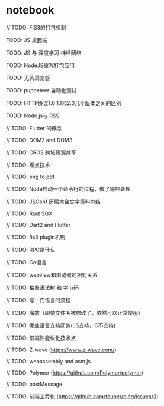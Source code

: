 # notebook


// TODO: FIS3的打包机制

TODO: JS 桌面端

TODO: JS 与 深度学习 神经网络

TODO: NodeJS重写打包应用

TODO: 无头浏览器

TODO: puppeteer 自动化测试

TODO: HTTP协议1.0 1.1和2.0几个版本之间的区别

TODO: Node.js与 RSS 


// TODO: Flutter 的概念

// TODO: DOM2 and DOM3

// TODO: CROS 跨域资源共享

// TODO: 埋点技术

// TODO: png to pdf

// TODO: Node启动一个命令行的过程，做了哪些处理

// TODO: JSConf 历届大会文字资料总结

// TODO: Rust SGX

// TODO: Dart2 and Flutter

// TODO: fis3 plugin机制

// TODO: RPC是什么

// TODO: Go语言

// TODO: webview和浏览器的相对关系

// TODO: 抽象语法树 和 字节码 

// TODO: 写一门语言的流程

// TODO: 魔数（即使文件名被修改了，依然可以正常使用）

// TODO: 哪些语言支持闭包(JS支持，C不支持)

// TODO: 前端性能优化技术点

// TODO: Z-wave (https://www.z-wave.com/)

// TODO: webassembly and asm.js

// TODO: Polymer (https://github.com/Polymer/polymer)

// TODO: postMessage

// TODO: 前端工程化 (https://github.com/fouber/blog/issues/3)

